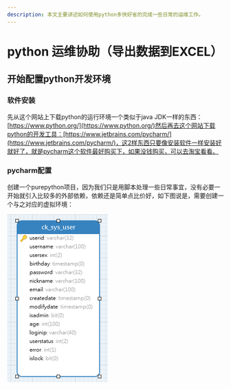 ```yaml
---
description: 本文主要讲述如何使用python多快好省的完成一些日常的运维工作。
---
```


# python 运维协助（导出数据到EXCEL）

## 开始配置python开发环境

### 软件安装

先从这个网站上下载python的运行环境一个类似于java JDK一样的东西： [https://www.python.org/](https://www.python.org/)然后再去这个网站下载python的开发工具：[https://www.jetbrains.com/pycharm/](https://www.jetbrains.com/pycharm/)，这2样东西只要像安装软件一样安装好就好了，就是pycharm这个软件最好购买下，如果没钱购买，可以去淘宝看看。

### pycharm配置

创建一个purepython项目，因为我们只是用脚本处理一些日常事宜，没有必要一开始就引入比较多的外部依赖，依赖还是简单点比价好，如下图说是，需要创建一个与之对应的虚拟环境：

![](../.gitbook/assets/image.png)


